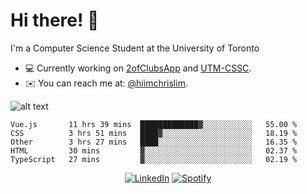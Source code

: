 # Hi there! 👋
I'm a Computer Science Student at the University of Toronto

- 💻 Currently working on [2ofClubsApp](https://github.com/2ofClubsApp) and [UTM-CSSC](https://github.com/UTM-CSSC).
- ✉️ You can reach me at: [@hiimchrislim](mailto:hello@hiimchrislim.co).

![alt text](https://user-images.githubusercontent.com/24628243/87171758-22f18c00-c2a1-11ea-9d8d-2777e59004b4.png "2ofClubs Logo")

<!--START_SECTION:waka-->
```text
Vue.js       11 hrs 39 mins  █████████████▓░░░░░░░░░░░   55.00 % 
CSS          3 hrs 51 mins   ████▓░░░░░░░░░░░░░░░░░░░░   18.19 % 
Other        3 hrs 27 mins   ████░░░░░░░░░░░░░░░░░░░░░   16.35 % 
HTML         30 mins         ▓░░░░░░░░░░░░░░░░░░░░░░░░   02.37 % 
TypeScript   27 mins         ▓░░░░░░░░░░░░░░░░░░░░░░░░   02.19 % 
```
<!--END_SECTION:waka-->

<div align="center">
<a href="https://www.linkedin.com/in/hiimchrislim" target="_blank"><img src="https://img.shields.io/badge/LinkedIn-%230077B5.svg?&style=flat-square&logo=linkedin&logoColor=white" alt="LinkedIn"></a>
<a href="https://open.spotify.com/user/clim1231" target="_blank"><img src="https://img.shields.io/badge/Spotify-%231ED760.svg?&style=flat-square&logo=spotify&logoColor=white" alt="Spotify"></a>

</div>
